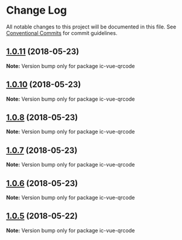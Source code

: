 # Change Log

All notable changes to this project will be documented in this file.
See [Conventional Commits](https://conventionalcommits.org) for commit guidelines.

<a name="1.0.11"></a>
## [1.0.11](https://github.com/xxxxxMiss/ic-utils/tree/master/packages/qrcode/compare/ic-vue-qrcode@1.0.10...ic-vue-qrcode@1.0.11) (2018-05-23)




**Note:** Version bump only for package ic-vue-qrcode

<a name="1.0.10"></a>
## [1.0.10](https://github.com/xxxxxMiss/ic-utils/tree/master/packages/qrcode/compare/ic-vue-qrcode@1.0.8...ic-vue-qrcode@1.0.10) (2018-05-23)




**Note:** Version bump only for package ic-vue-qrcode

<a name="1.0.8"></a>
## [1.0.8](https://github.com/xxxxxMiss/ic-utils/tree/master/packages/qrcode/compare/ic-vue-qrcode@1.0.7...ic-vue-qrcode@1.0.8) (2018-05-23)




**Note:** Version bump only for package ic-vue-qrcode

<a name="1.0.7"></a>
## [1.0.7](https://github.com/xxxxxMiss/ic-utils/tree/master/packages/qrcode/compare/ic-vue-qrcode@1.0.6...ic-vue-qrcode@1.0.7) (2018-05-23)




**Note:** Version bump only for package ic-vue-qrcode

<a name="1.0.6"></a>
## [1.0.6](https://github.com/xxxxxMiss/ic-utils/tree/master/packages/qrcode/compare/ic-vue-qrcode@1.0.5...ic-vue-qrcode@1.0.6) (2018-05-23)




**Note:** Version bump only for package ic-vue-qrcode

<a name="1.0.5"></a>
## [1.0.5](https://github.com/xxxxxMiss/ic-utils/tree/master/packages/qrcode/compare/ic-vue-qrcode@1.0.3...ic-vue-qrcode@1.0.5) (2018-05-22)




**Note:** Version bump only for package ic-vue-qrcode

